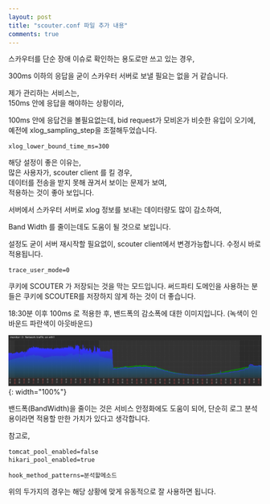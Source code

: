 ```yaml
---
layout: post
title: "scouter.conf 파일 추가 내용"
comments: true
---
```


스카우터를 단순 장애 이슈로 확인하는 용도로만 쓰고 있는 경우,

300ms 이하의 응답을 굳이 스카우터 서버로 보낼 필요는 없을 거 같습니다.

제가 관리하는 서비스는,  
150ms 안에 응답을 해야하는 상황이라,   

100ms 안에 응답건을 볼필요없는데, bid request가 모비온가 비슷한 유입이 오기에,  
예전에 xlog_sampling_step을 조절해두었습니다.

```properties
xlog_lower_bound_time_ms=300
```

해당 설정이 좋은 이유는,  
많은 사용자가, scouter client 를 킬 경우,  
데이터를 전송을 받지 못해 끊겨서 보이는 문제가 보여,  
적용하는 것이 좋아 보입니다.  


서버에서 스카우터 서버로 xlog 정보를 보내는 데이터량도 많이 감소하여,

Band Width 를 줄이는데도 도움이 될 것으로 보입니다.


설정도 굳이 서버 재시작할 필요없이,
scouter client에서 변경가능합니다.
수정시 바로 적용됩니다.


```properties
trace_user_mode=0
```
쿠키에 SCOUTER 가 저장되는 것을 막는 모드입니다.
써드파티 도메인을 사용하는 분들은 쿠키에 SCOUTER를 저장하지 않게 하는 것이 더 좋습니다.  



18:30분 이후 100ms 로 적용한 후, 밴드폭의 감소폭에 대한 이미지입니다. (녹색이 인바운드 파란색이 아웃바운드)

![이미지](/images/20200804.PNG){: width="100%"}

밴드폭(BandWidth)을 줄이는 것은 서비스 안정화에도 도움이 되어, 단순히 로그 분석용이라면 적용할 만한 가치가 있다고 생각합니다.


참고로,

```properties
tomcat_pool_enabled=false
hikari_pool_enabled=true
```

```properties
hook_method_patterns=분석할메소드
```
위의 두가지의 경우는 해당 상황에 맞게 유동적으로 잘 사용하면 됩니다.
